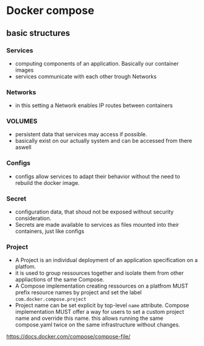 # Docker compose

## basic structures
### Services
- computing components of an application. Basically our container images
- services communicate with each other trough Networks
### Networks
- in this setting a Network enables IP routes between containers
### VOLUMES
- persistent data that services may access if possible.
- basically exist on our actually system and can be accessed from there aswell
### Configs
- configs allow services to adapt their behavior without the need to rebuild the docker image.
### Secret
- configuration data, that shoud not be exposed without security consideration. 
- Secrets are made available to services as files mounted into their containers, just like configs
### Project
- A Project is an individual deployment of an application specification on a platfom.
- it is used to group ressources together and isolate them from other appliactions of the same Compose.
- A Compose implementation creating ressources on a platfrom MUST prefix resource names by project and set the label `com.docker.compose.project`
- Project name can be set explicit by top-level `name` attribute. Compose implementation MUST offer a way for users to set a custom project name and override this name. this allows running the same compose.yaml twice on the same infrastructure without changes.

https://docs.docker.com/compose/compose-file/